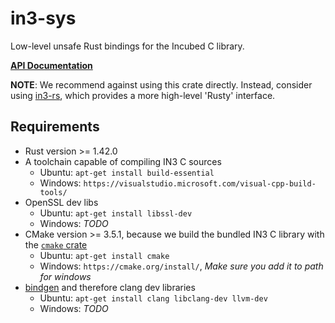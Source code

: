 # in3-sys
Low-level unsafe Rust bindings for the Incubed C library.


**[API Documentation](https://docs.rs/in3-sys/)**

**NOTE**:
We recommend against using this crate directly.
Instead, consider using [in3-rs](https://github.com/slockit/in3-c/tree/master/rust/in3-rs), which provides a more high-level 'Rusty' interface.


## Requirements
* Rust version >= 1.42.0
* A toolchain capable of compiling IN3 C sources
  * Ubuntu: `apt-get install build-essential`
  * Windows: `https://visualstudio.microsoft.com/visual-cpp-build-tools/`
* OpenSSL dev libs
  * Ubuntu: `apt-get install libssl-dev`
  * Windows: *TODO*
* CMake version >= 3.5.1, because we build the bundled IN3 C library with the [`cmake` crate](https://github.com/alexcrichton/cmake-rs)
  * Ubuntu: `apt-get install cmake`
  * Windows: `https://cmake.org/install/`, *Make sure you add it to path for windows*
* [bindgen](https://github.com/rust-lang/rust-bindgen) and therefore clang dev libraries
  * Ubuntu: `apt-get install clang libclang-dev llvm-dev`
  * Windows: *TODO*
